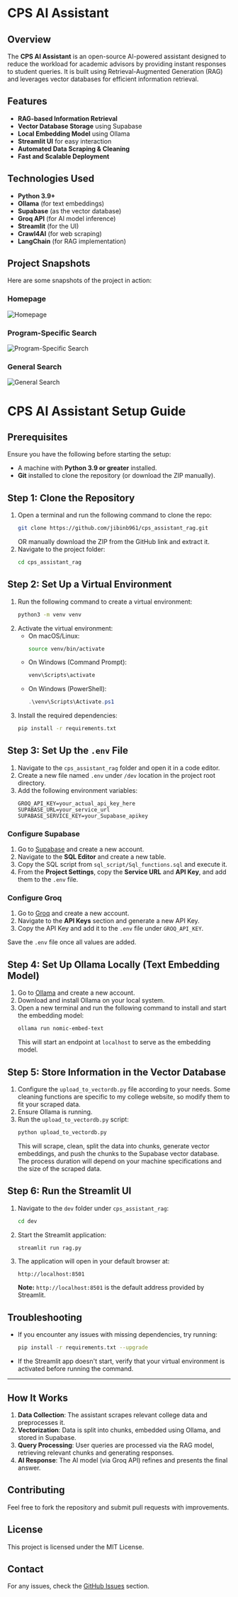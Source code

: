 # CPS AI Assistant

## Overview
The **CPS AI Assistant** is an open-source AI-powered assistant designed to reduce the workload for academic advisors by providing instant responses to student queries. It is built using Retrieval-Augmented Generation (RAG) and leverages vector databases for efficient information retrieval.

## Features
- **RAG-based Information Retrieval**
- **Vector Database Storage** using Supabase
- **Local Embedding Model** using Ollama
- **Streamlit UI** for easy interaction
- **Automated Data Scraping & Cleaning**
- **Fast and Scalable Deployment**

## Technologies Used
- **Python 3.9+**
- **Ollama** (for text embeddings)
- **Supabase** (as the vector database)
- **Groq API** (for AI model inference)
- **Streamlit** (for the UI)
- **Crawl4AI** (for web scraping)
- **LangChain** (for RAG implementation)


## Project Snapshots
Here are some snapshots of the project in action:

### Homepage
![Homepage](Snapshots/Homepage.png)

### Program-Specific Search
![Program-Specific Search](Snapshots/Program_Specific_Search.png)

### General Search
![General Search](Snapshots/General_search.png)

# CPS AI Assistant Setup Guide

## Prerequisites

Ensure you have the following before starting the setup:
- A machine with **Python 3.9 or greater** installed.
- **Git** installed to clone the repository (or download the ZIP manually).

## Step 1: Clone the Repository

1. Open a terminal and run the following command to clone the repo:
   ```bash
   git clone https://github.com/jibinb961/cps_assistant_rag.git
   ```
   OR manually download the ZIP from the GitHub link and extract it.
2. Navigate to the project folder:
   ```bash
   cd cps_assistant_rag
   ```

## Step 2: Set Up a Virtual Environment

1. Run the following command to create a virtual environment:
   ```bash
   python3 -m venv venv
   ```
2. Activate the virtual environment:
   - On macOS/Linux:
     ```bash
     source venv/bin/activate
     ```
   - On Windows (Command Prompt):
     ```cmd
     venv\Scripts\activate
     ```
   - On Windows (PowerShell):
     ```powershell
     .\venv\Scripts\Activate.ps1
     ```
3. Install the required dependencies:
   ```bash
   pip install -r requirements.txt
   ```

## Step 3: Set Up the `.env` File

1. Navigate to the `cps_assistant_rag` folder and open it in a code editor.
2. Create a new file named `.env` under `/dev` location in the project root directory.
3. Add the following environment variables:
   ```env
   GROQ_API_KEY=your_actual_api_key_here
   SUPABASE_URL=your_service_url
   SUPABASE_SERVICE_KEY=your_Supabase_apikey
   ```

### Configure Supabase

1. Go to [Supabase](https://supabase.com) and create a new account.
2. Navigate to the **SQL Editor** and create a new table.
3. Copy the SQL script from `sql_script/Sql_functions.sql` and execute it.
4. From the **Project Settings**, copy the **Service URL** and **API Key**, and add them to the `.env` file.

### Configure Groq

1. Go to [Groq](https://groq.com) and create a new account.
2. Navigate to the **API Keys** section and generate a new API Key.
3. Copy the API Key and add it to the `.env` file under `GROQ_API_KEY`.

Save the `.env` file once all values are added.

## Step 4: Set Up Ollama Locally (Text Embedding Model)

1. Go to [Ollama](https://ollama.com) and create a new account.
2. Download and install Ollama on your local system.
3. Open a new terminal and run the following command to install and start the embedding model:
   ```bash
   ollama run nomic-embed-text
   ```
   This will start an endpoint at `localhost` to serve as the embedding model.

## Step 5: Store Information in the Vector Database

1. Configure the `upload_to_vectordb.py` file according to your needs. Some cleaning functions are specific to my college website, so modify them to fit your scraped data.
2. Ensure Ollama is running.
3. Run the `upload_to_vectordb.py` script:
   ```bash
   python upload_to_vectordb.py
   ```
   This will scrape, clean, split the data into chunks, generate vector embeddings, and push the chunks to the Supabase vector database. The process duration will depend on your machine specifications and the size of the scraped data.

## Step 6: Run the Streamlit UI

1. Navigate to the `dev` folder under `cps_assistant_rag`:
   ```bash
   cd dev
   ```
2. Start the Streamlit application:
   ```bash
   streamlit run rag.py
   ```
3. The application will open in your default browser at:
   ```
   http://localhost:8501
   ```
   **Note:** `http://localhost:8501` is the default address provided by Streamlit.

## Troubleshooting

- If you encounter any issues with missing dependencies, try running:
  ```bash
  pip install -r requirements.txt --upgrade
  ```
- If the Streamlit app doesn't start, verify that your virtual environment is activated before running the command.

---


## How It Works
1. **Data Collection**: The assistant scrapes relevant college data and preprocesses it.
2. **Vectorization**: Data is split into chunks, embedded using Ollama, and stored in Supabase.
3. **Query Processing**: User queries are processed via the RAG model, retrieving relevant chunks and generating responses.
4. **AI Response**: The AI model (via Groq API) refines and presents the final answer.

## Contributing
Feel free to fork the repository and submit pull requests with improvements.

## License
This project is licensed under the MIT License.

## Contact
For any issues, check the [GitHub Issues](https://github.com/jibinb961/cps_assistant_rag/issues) section.









